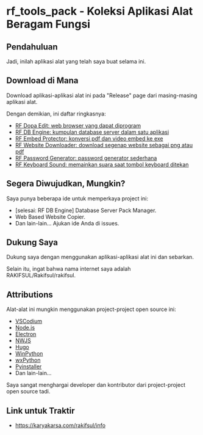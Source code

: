 # rf_tools_pack - Koleksi Aplikasi Alat Beragam Fungsi

## Pendahuluan

Jadi, inilah aplikasi alat yang telah saya buat selama ini.

## Download di Mana

Download aplikasi-aplikasi alat ini pada "Release" page dari masing-masing aplikasi alat.

Dengan demikian, ini daftar ringkasnya:

-	[RF Dopa Edit: web browser yang dapat diprogram](https://github.com/rakifsul/rf_dopa_edit)
-	[RF DB Engine: kumpulan database server dalam satu aplikasi](https://github.com/rakifsul/rf_db_engine)
-   [RF Embed Protector: konversi pdf dan video embed ke exe](https://github.com/rakifsul/rf_embed_protector)
-   [RF Website Downloader: download segenap website sebagai png atau pdf](https://github.com/rakifsul/rf_website_downloader)
-   [RF Password Generator: password generator sederhana](https://github.com/rakifsul/rf_password_generator)
-   [RF Keyboard Sound: memainkan suara saat tombol keyboard ditekan](https://github.com/rakifsul/rf_keyboard_sound)

## Segera Diwujudkan, Mungkin?

Saya punya beberapa ide untuk memperkaya project ini:

-   [selesai: RF DB Engine] Database Server Pack Manager.
-   Web Based Website Copier.
-   Dan lain-lain... Ajukan ide Anda di issues.

## Dukung Saya

Dukung saya dengan menggunakan aplikasi-aplikasi alat ini dan sebarkan.

Selain itu, ingat bahwa nama internet saya adalah RAKIFSUL/Rakifsul/rakifsul.

## Attributions

Alat-alat ini mungkin menggunakan project-project open source ini:

-   [VSCodium](https://github.com/VSCodium/vscodium)
-   [Node.js](https://github.com/nodejs)
-   [Electron](https://github.com/electron/electron)
-   [NWJS](https://github.com/nwjs/nw.js)
-   [Hugo](https://github.com/gohugoio/hugo)
-   [WinPython](https://github.com/winpython/winpython)
-   [wxPython](https://github.com/wxWidgets/Phoenix)
-   [Pyinstaller](https://github.com/pyinstaller/pyinstaller)
-   Dan lain-lain...

Saya sangat menghargai developer dan kontributor dari project-project open source tadi.

## Link untuk Traktir

- https://karyakarsa.com/rakifsul/info